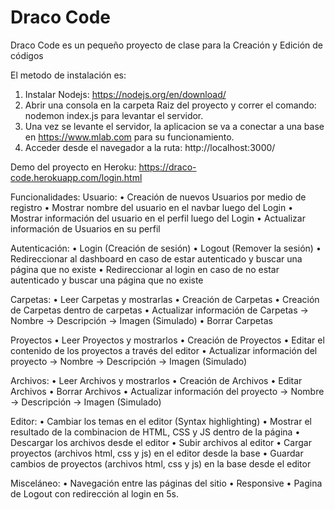 # Draco Code
Draco Code es un pequeño proyecto de clase para la Creación y Edición de códigos

El metodo de instalación es:
1. Instalar Nodejs: https://nodejs.org/en/download/
2. Abrir una consola en la carpeta Raiz del proyecto y correr el comando: nodemon index.js para levantar el servidor.
3. Una vez se levante el servidor, la aplicacion se va a conectar a una base en https://www.mlab.com para su funcionamiento.
4. Acceder desde el navegador a la ruta: http://localhost:3000/

Demo del proyecto en Heroku:
https://draco-code.herokuapp.com/login.html

Funcionalidades:
Usuario:
  • Creación de nuevos Usuarios por medio de registro
  • Mostrar nombre del usuario en el navbar luego del Login
  • Mostrar información del usuario en el perfil luego del Login
  • Actualizar información de Usuarios en su perfil

Autenticación:
  • Login (Creación de sesión)
  • Logout (Remover la sesión)
  • Redireccionar al dashboard en caso de estar autenticado y buscar una página que no existe 
  • Redireccionar al login en caso de no estar autenticado y buscar una página que no existe

Carpetas:
  • Leer Carpetas y mostrarlas
  • Creación de Carpetas
  • Creación de Carpetas dentro de carpetas
  • Actualizar información de Carpetas
    -> Nombre
    -> Descripción
    -> Imagen (Simulado)
  • Borrar Carpetas
  
Proyectos
  • Leer Proyectos y mostrarlos
  • Creación de Proyectos
  • Editar el contenido de los proyectos a través del editor
  • Actualizar información del proyecto
    -> Nombre
    -> Descripción
    -> Imagen (Simulado)

Archivos:
  • Leer Archivos y mostrarlos
  • Creación de Archivos
  • Editar Archivos
  • Borrar Archivos
  • Actualizar información del proyecto
    -> Nombre
    -> Descripción
    -> Imagen (Simulado)

Editor:
  • Cambiar los temas en el editor (Syntax highlighting)
  • Mostrar el resultado de la combinacion de HTML, CSS y JS dentro de la página
  • Descargar los archivos desde el editor
  • Subir archivos al editor
  • Cargar proyectos (archivos html, css y js) en el editor desde la base
  • Guardar cambios de proyectos (archivos html, css y js) en la base desde el editor

Misceláneo:
  • Navegación entre las páginas del sitio
  • Responsive
  • Pagina de Logout con redirección al login en 5s.
